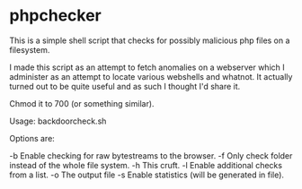phpchecker
==========

This is a simple shell script that checks for possibly malicious php files on a filesystem.

I made this script as an attempt to fetch anomalies on a webserver which I administer as an attempt to locate various webshells and whatnot.
It actually turned out to be quite useful and as such I thought I'd share it.


Chmod it to 700 (or something similar).

Usage: backdoorcheck.sh <options>

Options are:

-b			Enable checking for raw bytestreams to the browser.
-f <folder>	Only check folder instead of the whole file system.
-h			This cruft.
-l <list>	Enable additional checks from a list.
-o <file>	The output file
-s <file>	Enable statistics (will be generated in file).
